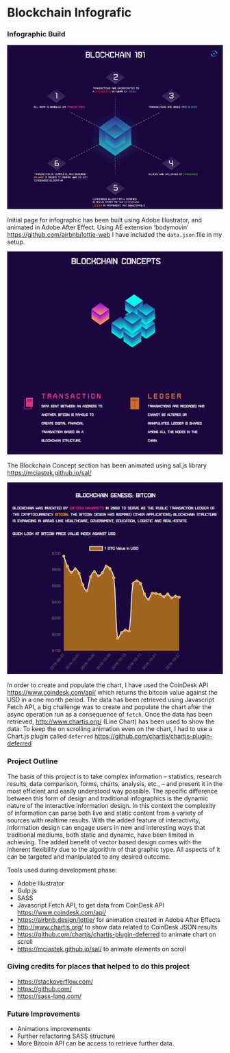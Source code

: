 # Blockchain Infografic

### Infographic Build
![image](images/readme_img/blockchain101.png)

Initial page for infographic has been built using Adobe Illustrator, and animated in Adobe After Effect.  Using AE extension 'bodymovin' https://github.com/airbnb/lottie-web  I have included the `data.json` file in my setup.

![image](images/readme_img/blockchain_concepts.png)

The Blockchain Concept section has been animated using sal.js library https://mciastek.github.io/sal/ 

![image](images/readme_img/bc_chart.png)

In order to create and populate the chart, I have used the CoinDesk API https://www.coindesk.com/api/ which returns the bitcoin value against the USD in a one month period. 
The data has been retrieved using Javascript Fetch API, a big challenge was to create and populate the chart after the async operation run as a consequence of `fetch`.
Once the data has been retrieved, http://www.chartjs.org/ (Line Chart) has been used to show the data.
To keep the on scrolling animation even on the chart, I had to use a Chart.js plugin called `deferred` https://github.com/chartjs/chartjs-plugin-deferred 

### Project Outline

The basis of this project is to take complex information – statistics, research
results, data comparison, forms, charts, analysis, etc., – and present it in the most
efficient and easily understood way possible. The specific difference between this
form of design and traditional infographics is the dynamic nature of the interactive
information design. In this context the complexity of information can parse both live
and static content from a variety of sources with realtime results. 
With the added feature of interactivity, information design can engage users in new
and interesting ways that traditional mediums, both static and dynamic, have been
limited in achieving. The added benefit of vector based design comes with the
inherent flexibility due to the algorithm of that graphic type. All aspects of it can be targeted and manipulated to any desired outcome.

Tools used during development phase:
- Adobe Illustrator
- Gulp.js
- SASS
- Javascript Fetch API, to get data from CoinDesk API https://www.coindesk.com/api/
- https://airbnb.design/lottie/ for animation created in Adobe After Effects
- http://www.chartjs.org/ to show data related to CoinDesk JSON results
- https://github.com/chartjs/chartjs-plugin-deferred to animate chart on scroll
- https://mciastek.github.io/sal/ to animate elements on scroll

### Giving credits for places that helped to do this project

- https://stackoverflow.com/
- https://github.com/
- https://sass-lang.com/

### Future Improvements
- Animations improvements
- Further refactoring SASS structure
- More Bitcoin API can be access to retrieve further data.